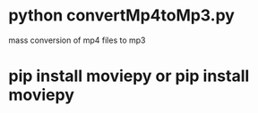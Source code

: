 # python convertMp4toMp3.py
mass conversion of mp4 files to mp3
# pip install moviepy or pip install moviepy

